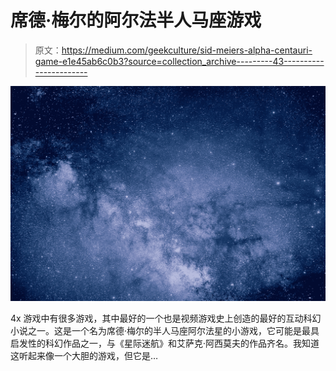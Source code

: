 # 席德·梅尔的阿尔法半人马座游戏

> 原文：<https://medium.com/geekculture/sid-meiers-alpha-centauri-game-e1e45ab6c0b3?source=collection_archive---------43----------------------->

![](img/456877956b6ca166fb130bfd34dea660.png)

4x 游戏中有很多游戏，其中最好的一个也是视频游戏史上创造的最好的互动科幻小说之一。这是一个名为席德·梅尔的半人马座阿尔法星的小游戏，它可能是最具启发性的科幻作品之一，与《星际迷航》和艾萨克·阿西莫夫的作品齐名。我知道这听起来像一个大胆的游戏，但它是…